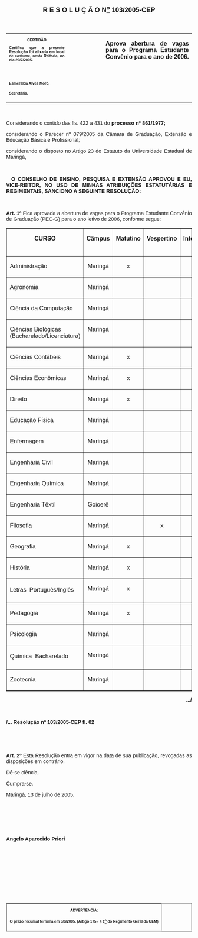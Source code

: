 <BODY>

<B><FONT FACE="Arial" SIZE=4><P ALIGN="CENTER"></P>
<P ALIGN="CENTER">R E S O L U &Ccedil; &Atilde; O N<U><SUP>o</U></SUP> 103/2005-CEP</P>
</B></FONT><FONT FACE="Arial" SIZE=3><P ALIGN="CENTER"></P>
<P ALIGN="CENTER">&nbsp;</P></FONT>
<TABLE CELLSPACING=0 BORDER=0 CELLPADDING=7 WIDTH=598>
<TR><TD WIDTH="33%" VALIGN="TOP">
<B><FONT FACE="Arial" SIZE=1><P ALIGN="CENTER">CERTID&Atilde;O</P>
<P ALIGN="JUSTIFY">   Certifico que a presente Resolu&ccedil;&atilde;o foi afixada em local de costume, nesta Reitoria, no dia 29/7/2005.</P>
<P ALIGN="JUSTIFY">&nbsp;</P>
<P ALIGN="JUSTIFY">&nbsp;</P>
<P>Esmeralda Alves Moro,</P>
<P>Secret&aacute;ria.</B></FONT></TD>
<TD WIDTH="19%" VALIGN="TOP">
<FONT FACE="Arial" SIZE=3><P>&nbsp;</FONT></TD>
<TD WIDTH="48%" VALIGN="TOP">
<B><FONT FACE="Arial"><P ALIGN="JUSTIFY">Aprova abertura de vagas para o Programa Estudante Conv&ecirc;nio para o ano de 2006.</B></FONT></TD>
</TR>
</TABLE>

<FONT FACE="Arial"><P ALIGN="JUSTIFY"></P>
<P ALIGN="JUSTIFY">&nbsp;</P>
<P ALIGN="JUSTIFY">Considerando o contido das fls. 422 a 431 do <B>processo nº 861/1977;</P>
</B><P ALIGN="JUSTIFY">considerando o Parecer nº 079/2005 da C&acirc;mara de Gradua&ccedil;&atilde;o, Extens&atilde;o e Educa&ccedil;&atilde;o B&aacute;sica e Profissional;</P>
<P ALIGN="JUSTIFY">considerando o disposto no Artigo 23 do Estatuto da Universidade Estadual de Maring&aacute;,</P>
<B><P ALIGN="JUSTIFY"></P>
<P ALIGN="JUSTIFY">&nbsp;</P>
</B><P ALIGN="JUSTIFY">&nbsp;&#9;<B>O CONSELHO DE ENSINO, PESQUISA E EXTENS&Atilde;O APROVOU E EU, VICE-REITOR, NO USO DE MINHAS ATRIBUI&Ccedil;&Otilde;ES ESTATUT&Aacute;RIAS E REGIMENTAIS, SANCIONO A SEGUINTE RESOLU&Ccedil;&Atilde;O:</P>
</B><P ALIGN="JUSTIFY"></P>
<P ALIGN="JUSTIFY">&nbsp;</P>
<B><P ALIGN="JUSTIFY">Art. 1º</B> Fica aprovada a abertura de vagas para o Programa Estudante Conv&ecirc;nio de Gradua&ccedil;&atilde;o (PEC-G) para o ano letivo de 2006, conforme segue:</P>
<P ALIGN="JUSTIFY"></P></FONT>
<P ALIGN="CENTER"><CENTER><TABLE BORDER CELLSPACING=1 CELLPADDING=4 WIDTH=646>
<TR><TD WIDTH="31%" VALIGN="TOP">
<B><FONT FACE="Arial" SIZE=3><P ALIGN="CENTER">CURSO</B></FONT></TD>
<TD WIDTH="15%" VALIGN="TOP">
<B><FONT FACE="Arial" SIZE=3><P ALIGN="CENTER">C&acirc;mpus </B></FONT></TD>
<TD WIDTH="13%" VALIGN="TOP">
<B><FONT FACE="Arial" SIZE=3><P ALIGN="CENTER">Matutino</B></FONT></TD>
<TD WIDTH="15%" VALIGN="TOP">
<B><FONT FACE="Arial" SIZE=3><P ALIGN="CENTER">Vespertino</B></FONT></TD>
<TD WIDTH="12%" VALIGN="TOP">
<B><FONT FACE="Arial" SIZE=3><P ALIGN="CENTER">Integral</B></FONT></TD>
<TD WIDTH="15%" VALIGN="TOP">
<B><FONT FACE="Arial" SIZE=3><P ALIGN="CENTER">nº de vagas</B></FONT></TD>
</TR>
<TR><TD WIDTH="31%" VALIGN="TOP">
<FONT FACE="Arial" SIZE=3><P>Administra&ccedil;&atilde;o</FONT></TD>
<TD WIDTH="15%" VALIGN="TOP">
<FONT FACE="Arial" SIZE=3><P ALIGN="CENTER">Maring&aacute;</FONT></TD>
<TD WIDTH="13%" VALIGN="TOP">
<FONT FACE="Arial" SIZE=3><P ALIGN="CENTER">x</FONT></TD>
<TD WIDTH="15%" VALIGN="TOP">&nbsp;</TD>
<TD WIDTH="12%" VALIGN="TOP">&nbsp;</TD>
<TD WIDTH="15%" VALIGN="TOP">
<FONT FACE="Arial" SIZE=3><P ALIGN="CENTER">2</FONT></TD>
</TR>
<TR><TD WIDTH="31%" VALIGN="TOP">
<FONT FACE="Arial" SIZE=3><P>Agronomia</FONT></TD>
<TD WIDTH="15%" VALIGN="TOP">
<FONT FACE="Arial" SIZE=3><P ALIGN="CENTER">Maring&aacute;</FONT></TD>
<TD WIDTH="13%" VALIGN="TOP">&nbsp;</TD>
<TD WIDTH="15%" VALIGN="TOP">&nbsp;</TD>
<TD WIDTH="12%" VALIGN="TOP">
<FONT FACE="Arial" SIZE=3><P ALIGN="CENTER">x</FONT></TD>
<TD WIDTH="15%" VALIGN="TOP">
<FONT FACE="Arial" SIZE=3><P ALIGN="CENTER">2</FONT></TD>
</TR>
<TR><TD WIDTH="31%" VALIGN="TOP">
<FONT FACE="Arial" SIZE=3><P>Ci&ecirc;ncia da Computa&ccedil;&atilde;o</FONT></TD>
<TD WIDTH="15%" VALIGN="TOP">
<FONT FACE="Arial" SIZE=3><P ALIGN="CENTER">Maring&aacute;</FONT></TD>
<TD WIDTH="13%" VALIGN="TOP">&nbsp;</TD>
<TD WIDTH="15%" VALIGN="TOP">&nbsp;</TD>
<TD WIDTH="12%" VALIGN="TOP">
<FONT FACE="Arial" SIZE=3><P ALIGN="CENTER">x</FONT></TD>
<TD WIDTH="15%" VALIGN="TOP">
<FONT FACE="Arial" SIZE=3><P ALIGN="CENTER">2</FONT></TD>
</TR>
<TR><TD WIDTH="31%" VALIGN="TOP">
<FONT FACE="Arial" SIZE=3><P>Ci&ecirc;ncias Biol&oacute;gicas (Bacharelado/Licenciatura)</FONT></TD>
<TD WIDTH="15%" VALIGN="TOP">
<FONT FACE="Arial" SIZE=3><P ALIGN="CENTER">Maring&aacute;</FONT></TD>
<TD WIDTH="13%" VALIGN="TOP">&nbsp;</TD>
<TD WIDTH="15%" VALIGN="TOP">&nbsp;</TD>
<TD WIDTH="12%" VALIGN="TOP">
<FONT FACE="Arial" SIZE=3><P ALIGN="CENTER">x</FONT></TD>
<TD WIDTH="15%" VALIGN="TOP">
<FONT FACE="Arial" SIZE=3><P ALIGN="CENTER">2</FONT></TD>
</TR>
<TR><TD WIDTH="31%" VALIGN="TOP">
<FONT FACE="Arial" SIZE=3><P>Ci&ecirc;ncias Cont&aacute;beis</FONT></TD>
<TD WIDTH="15%" VALIGN="TOP">
<FONT FACE="Arial" SIZE=3><P ALIGN="CENTER">Maring&aacute;</FONT></TD>
<TD WIDTH="13%" VALIGN="TOP">
<FONT FACE="Arial" SIZE=3><P ALIGN="CENTER">x</FONT></TD>
<TD WIDTH="15%" VALIGN="TOP">&nbsp;</TD>
<TD WIDTH="12%" VALIGN="TOP">&nbsp;</TD>
<TD WIDTH="15%" VALIGN="TOP">
<FONT FACE="Arial" SIZE=3><P ALIGN="CENTER">2</FONT></TD>
</TR>
<TR><TD WIDTH="31%" VALIGN="TOP">
<FONT FACE="Arial" SIZE=3><P>Ci&ecirc;ncias Econ&ocirc;micas</FONT></TD>
<TD WIDTH="15%" VALIGN="TOP">
<FONT FACE="Arial" SIZE=3><P ALIGN="CENTER">Maring&aacute;</FONT></TD>
<TD WIDTH="13%" VALIGN="TOP">
<FONT FACE="Arial" SIZE=3><P ALIGN="CENTER">x</FONT></TD>
<TD WIDTH="15%" VALIGN="TOP">&nbsp;</TD>
<TD WIDTH="12%" VALIGN="TOP">&nbsp;</TD>
<TD WIDTH="15%" VALIGN="TOP">
<FONT FACE="Arial" SIZE=3><P ALIGN="CENTER">2</FONT></TD>
</TR>
<TR><TD WIDTH="31%" VALIGN="TOP">
<FONT FACE="Arial" SIZE=3><P>Direito</FONT></TD>
<TD WIDTH="15%" VALIGN="TOP">
<FONT FACE="Arial" SIZE=3><P ALIGN="CENTER">Maring&aacute;</FONT></TD>
<TD WIDTH="13%" VALIGN="TOP">
<FONT FACE="Arial" SIZE=3><P ALIGN="CENTER">x</FONT></TD>
<TD WIDTH="15%" VALIGN="TOP">&nbsp;</TD>
<TD WIDTH="12%" VALIGN="TOP">&nbsp;</TD>
<TD WIDTH="15%" VALIGN="TOP">
<FONT FACE="Arial" SIZE=3><P ALIGN="CENTER">2</FONT></TD>
</TR>
<TR><TD WIDTH="31%" VALIGN="TOP">
<FONT FACE="Arial" SIZE=3><P>Educa&ccedil;&atilde;o F&iacute;sica</FONT></TD>
<TD WIDTH="15%" VALIGN="TOP">
<FONT FACE="Arial" SIZE=3><P ALIGN="CENTER">Maring&aacute;</FONT></TD>
<TD WIDTH="13%" VALIGN="TOP">&nbsp;</TD>
<TD WIDTH="15%" VALIGN="TOP">&nbsp;</TD>
<TD WIDTH="12%" VALIGN="TOP">
<FONT FACE="Arial" SIZE=3><P ALIGN="CENTER">x</FONT></TD>
<TD WIDTH="15%" VALIGN="TOP">
<FONT FACE="Arial" SIZE=3><P ALIGN="CENTER">2</FONT></TD>
</TR>
<TR><TD WIDTH="31%" VALIGN="TOP">
<FONT FACE="Arial" SIZE=3><P>Enfermagem</FONT></TD>
<TD WIDTH="15%" VALIGN="TOP">
<FONT FACE="Arial" SIZE=3><P ALIGN="CENTER">Maring&aacute;</FONT></TD>
<TD WIDTH="13%" VALIGN="TOP">&nbsp;</TD>
<TD WIDTH="15%" VALIGN="TOP">&nbsp;</TD>
<TD WIDTH="12%" VALIGN="TOP">
<FONT FACE="Arial" SIZE=3><P ALIGN="CENTER">x</FONT></TD>
<TD WIDTH="15%" VALIGN="TOP">
<FONT FACE="Arial" SIZE=3><P ALIGN="CENTER">2</FONT></TD>
</TR>
<TR><TD WIDTH="31%" VALIGN="TOP">
<FONT FACE="Arial" SIZE=3><P>Engenharia Civil</FONT></TD>
<TD WIDTH="15%" VALIGN="TOP">
<FONT FACE="Arial" SIZE=3><P ALIGN="CENTER">Maring&aacute;</FONT></TD>
<TD WIDTH="13%" VALIGN="TOP">&nbsp;</TD>
<TD WIDTH="15%" VALIGN="TOP">&nbsp;</TD>
<TD WIDTH="12%" VALIGN="TOP">
<FONT FACE="Arial" SIZE=3><P ALIGN="CENTER">x</FONT></TD>
<TD WIDTH="15%" VALIGN="TOP">
<FONT FACE="Arial" SIZE=3><P ALIGN="CENTER">2</FONT></TD>
</TR>
<TR><TD WIDTH="31%" VALIGN="TOP">
<FONT FACE="Arial" SIZE=3><P>Engenharia Qu&iacute;mica</FONT></TD>
<TD WIDTH="15%" VALIGN="TOP">
<FONT FACE="Arial" SIZE=3><P ALIGN="CENTER">Maring&aacute;</FONT></TD>
<TD WIDTH="13%" VALIGN="TOP">&nbsp;</TD>
<TD WIDTH="15%" VALIGN="TOP">&nbsp;</TD>
<TD WIDTH="12%" VALIGN="TOP">
<FONT FACE="Arial" SIZE=3><P ALIGN="CENTER">x</FONT></TD>
<TD WIDTH="15%" VALIGN="TOP">
<FONT FACE="Arial" SIZE=3><P ALIGN="CENTER">2</FONT></TD>
</TR>
<TR><TD WIDTH="31%" VALIGN="TOP">
<FONT FACE="Arial" SIZE=3><P>Engenharia T&ecirc;xtil</FONT></TD>
<TD WIDTH="15%" VALIGN="TOP">
<FONT FACE="Arial" SIZE=3><P ALIGN="CENTER">Goioer&ecirc;</FONT></TD>
<TD WIDTH="13%" VALIGN="TOP">&nbsp;</TD>
<TD WIDTH="15%" VALIGN="TOP">&nbsp;</TD>
<TD WIDTH="12%" VALIGN="TOP">
<FONT FACE="Arial" SIZE=3><P ALIGN="CENTER">x</FONT></TD>
<TD WIDTH="15%" VALIGN="TOP">
<FONT FACE="Arial" SIZE=3><P ALIGN="CENTER">2</FONT></TD>
</TR>
<TR><TD WIDTH="31%" VALIGN="TOP">
<FONT FACE="Arial" SIZE=3><P>Filosofia</FONT></TD>
<TD WIDTH="15%" VALIGN="TOP">
<FONT FACE="Arial" SIZE=3><P ALIGN="CENTER">Maring&aacute;</FONT></TD>
<TD WIDTH="13%" VALIGN="TOP">&nbsp;</TD>
<TD WIDTH="15%" VALIGN="TOP">
<FONT FACE="Arial" SIZE=3><P ALIGN="CENTER">x</FONT></TD>
<TD WIDTH="12%" VALIGN="TOP">&nbsp;</TD>
<TD WIDTH="15%" VALIGN="TOP">
<FONT FACE="Arial" SIZE=3><P ALIGN="CENTER">2</FONT></TD>
</TR>
<TR><TD WIDTH="31%" VALIGN="TOP">
<FONT FACE="Arial" SIZE=3><P>Geografia</FONT></TD>
<TD WIDTH="15%" VALIGN="TOP">
<FONT FACE="Arial" SIZE=3><P ALIGN="CENTER">Maring&aacute;</FONT></TD>
<TD WIDTH="13%" VALIGN="TOP">
<FONT FACE="Arial" SIZE=3><P ALIGN="CENTER">x</FONT></TD>
<TD WIDTH="15%" VALIGN="TOP">&nbsp;</TD>
<TD WIDTH="12%" VALIGN="TOP">&nbsp;</TD>
<TD WIDTH="15%" VALIGN="TOP">
<FONT FACE="Arial" SIZE=3><P ALIGN="CENTER">2</FONT></TD>
</TR>
<TR><TD WIDTH="31%" VALIGN="TOP">
<FONT FACE="Arial" SIZE=3><P>Hist&oacute;ria</FONT></TD>
<TD WIDTH="15%" VALIGN="TOP">
<FONT FACE="Arial" SIZE=3><P ALIGN="CENTER">Maring&aacute;</FONT></TD>
<TD WIDTH="13%" VALIGN="TOP">
<FONT FACE="Arial" SIZE=3><P ALIGN="CENTER">x</FONT></TD>
<TD WIDTH="15%" VALIGN="TOP">&nbsp;</TD>
<TD WIDTH="12%" VALIGN="TOP">&nbsp;</TD>
<TD WIDTH="15%" VALIGN="TOP">
<FONT FACE="Arial" SIZE=3><P ALIGN="CENTER">2</FONT></TD>
</TR>
<TR><TD WIDTH="31%" VALIGN="TOP">
<FONT FACE="Arial" SIZE=3><P>Letras  Portugu&ecirc;s/Ingl&ecirc;s</FONT></TD>
<TD WIDTH="15%" VALIGN="TOP">
<FONT FACE="Arial" SIZE=3><P ALIGN="CENTER">Maring&aacute;</FONT></TD>
<TD WIDTH="13%" VALIGN="TOP">
<FONT FACE="Arial" SIZE=3><P ALIGN="CENTER">x</FONT></TD>
<TD WIDTH="15%" VALIGN="TOP">&nbsp;</TD>
<TD WIDTH="12%" VALIGN="TOP">&nbsp;</TD>
<TD WIDTH="15%" VALIGN="TOP">
<FONT FACE="Arial" SIZE=3><P ALIGN="CENTER">2</FONT></TD>
</TR>
<TR><TD WIDTH="31%" VALIGN="TOP">
<FONT FACE="Arial" SIZE=3><P>Pedagogia</FONT></TD>
<TD WIDTH="15%" VALIGN="TOP">
<FONT FACE="Arial" SIZE=3><P ALIGN="CENTER">Maring&aacute;</FONT></TD>
<TD WIDTH="13%" VALIGN="TOP">
<FONT FACE="Arial" SIZE=3><P ALIGN="CENTER">x</FONT></TD>
<TD WIDTH="15%" VALIGN="TOP">&nbsp;</TD>
<TD WIDTH="12%" VALIGN="TOP">&nbsp;</TD>
<TD WIDTH="15%" VALIGN="TOP">
<FONT FACE="Arial" SIZE=3><P ALIGN="CENTER">2</FONT></TD>
</TR>
<TR><TD WIDTH="31%" VALIGN="TOP">
<FONT FACE="Arial" SIZE=3><P>Psicologia</FONT></TD>
<TD WIDTH="15%" VALIGN="TOP">
<FONT FACE="Arial" SIZE=3><P ALIGN="CENTER">Maring&aacute;</FONT></TD>
<TD WIDTH="13%" VALIGN="TOP">&nbsp;</TD>
<TD WIDTH="15%" VALIGN="TOP">&nbsp;</TD>
<TD WIDTH="12%" VALIGN="TOP">
<FONT FACE="Arial" SIZE=3><P ALIGN="CENTER">x</FONT></TD>
<TD WIDTH="15%" VALIGN="TOP">
<FONT FACE="Arial" SIZE=3><P ALIGN="CENTER">2</FONT></TD>
</TR>
<TR><TD WIDTH="31%" VALIGN="TOP">
<FONT FACE="Arial" SIZE=3><P>Qu&iacute;mica  Bacharelado</FONT></TD>
<TD WIDTH="15%" VALIGN="TOP">
<FONT FACE="Arial" SIZE=3><P ALIGN="CENTER">Maring&aacute;</FONT></TD>
<TD WIDTH="13%" VALIGN="TOP">&nbsp;</TD>
<TD WIDTH="15%" VALIGN="TOP">&nbsp;</TD>
<TD WIDTH="12%" VALIGN="TOP">
<FONT FACE="Arial" SIZE=3><P ALIGN="CENTER">x</FONT></TD>
<TD WIDTH="15%" VALIGN="TOP">
<FONT FACE="Arial" SIZE=3><P ALIGN="CENTER">2</FONT></TD>
</TR>
<TR><TD WIDTH="31%" VALIGN="TOP">
<FONT FACE="Arial" SIZE=3><P>Zootecnia</FONT></TD>
<TD WIDTH="15%" VALIGN="TOP">
<FONT FACE="Arial" SIZE=3><P ALIGN="CENTER">Maring&aacute;</FONT></TD>
<TD WIDTH="13%" VALIGN="TOP">&nbsp;</TD>
<TD WIDTH="15%" VALIGN="TOP">&nbsp;</TD>
<TD WIDTH="12%" VALIGN="TOP">
<FONT FACE="Arial" SIZE=3><P ALIGN="CENTER">x</FONT></TD>
<TD WIDTH="15%" VALIGN="TOP">
<FONT FACE="Arial" SIZE=3><P ALIGN="CENTER">2</FONT></TD>
</TR>
</TABLE>
</CENTER></P>

<FONT FACE="Arial"><P ALIGN="JUSTIFY"></P>
<B><P ALIGN="RIGHT">.../</P>
<P ALIGN="JUSTIFY"></P>
<P ALIGN="JUSTIFY">&nbsp;</P>
<P ALIGN="JUSTIFY">/... Resolu&ccedil;&atilde;o nº 103/2005-CEP&#9;&#9;&#9;&#9;&#9;&#9;fl. 02</P>
<P ALIGN="JUSTIFY"></P>
<P ALIGN="JUSTIFY">&nbsp;</P>
<P ALIGN="JUSTIFY">&nbsp;</P>
<P ALIGN="JUSTIFY">Art. 2º </B> Esta Resolu&ccedil;&atilde;o entra em vigor na data de sua publica&ccedil;&atilde;o, revogadas as disposi&ccedil;&otilde;es em contr&aacute;rio.</P>
<DL>
<DT>D&ecirc;-se ci&ecirc;ncia.</DT>
</DL>
<P ALIGN="JUSTIFY">Cumpra-se.</P>
<P ALIGN="JUSTIFY">Maring&aacute;, 13 de julho de 2005.</P>
<P ALIGN="JUSTIFY"></P>
<P ALIGN="JUSTIFY">&nbsp;</P>
<P ALIGN="JUSTIFY">&nbsp;</P>
<P ALIGN="JUSTIFY">&nbsp;</P>
<B><P ALIGN="JUSTIFY">Angelo Aparecido Priori</P>
<P ALIGN="JUSTIFY"></P>
<P ALIGN="JUSTIFY">&nbsp;</P>
<P ALIGN="JUSTIFY">&nbsp;</P>
<P ALIGN="JUSTIFY">&nbsp;</P>
<P ALIGN="JUSTIFY">&nbsp;</P>
<P ALIGN="JUSTIFY">&nbsp;</P></B></FONT>
<TABLE BORDER CELLSPACING=1 CELLPADDING=4 WIDTH=207>
<TR><TD VALIGN="TOP">
<B><FONT FACE="Arial" SIZE=1><P ALIGN="CENTER">ADVERT&Ecirc;NCIA:</P>
<P ALIGN="JUSTIFY">O prazo recursal termina em 5/8/2005. (Artigo 175 - § 1<U><SUP>o</U></SUP> do Regimento Geral da UEM)</B></FONT></TD>
</TR>
</TABLE>

<FONT SIZE=3><P ALIGN="CENTER"></P></FONT></BODY>
